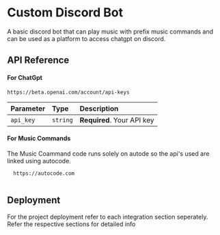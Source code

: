 
# Custom Discord Bot

A basic discord bot that can play music with prefix music commands and can be used as a platform to access chatgpt on discord.



## API Reference

#### For ChatGpt

```http
https://beta.openai.com/account/api-keys
```

| Parameter | Type     | Description                |
| :-------- | :------- | :------------------------- |
| `api_key` | `string` | **Required**. Your API key |

#### For Music Commands
The Music Coammand code runs solely on autode so the api's used are linked using autocode.
```http
  https://autocode.com
  
```





## Deployment

For the project deployment refer to each integration section seperately. Refer the respective sections for detailed info
